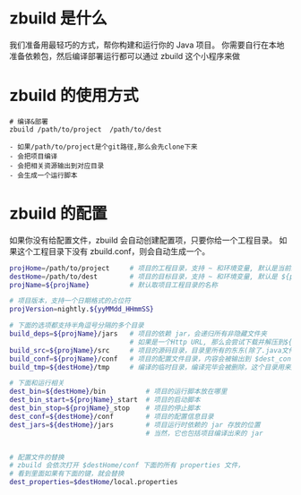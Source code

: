 # zbuild 是什么

我们准备用最轻巧的方式，帮你构建和运行你的 Java 项目。
你需要自行在本地准备依赖包，然后编译部署运行都可以通过 zbuild 这个小程序来做

# zbuild 的使用方式

```
# 编译&部署
zbuild /path/to/project  /path/to/dest

- 如果/path/to/project是个git路径,那么会先clone下来
- 会把项目编译
- 会把相关资源输出到对应目录
- 会生成一个运行脚本
```


# zbuild 的配置

如果你没有给配置文件，zbuild 会自动创建配置项，只要你给一个工程目录。
如果这个工程目录下没有 zbuild.conf，则会自动生成一个。

```sh
projHome=/path/to/project     # 项目的工程目录，支持 ~ 和环境变量, 默认是当前路径
destHome=/path/to/dest        # 项目的目标目录，支持 ~ 和环境变量, 默认是 ${projName}/output
projName=${projName}          # 默认取项目工程目录的名称

# 项目版本，支持一个日期格式的占位符
projVersion=nightly.${yyMMdd_HHmmSS}

# 下面的选项都支持半角逗号分隔的多个目录
build_deps=${projName}/jars   # 项目的依赖 jar，会递归所有非隐藏文件夹
                              # 如果是一个Http URL, 那么会尝试下载并解压到${projName}/jars
build_src=${projName}/src     # 项目的源码目录，目录里所有的东东(除了.java文件)都会被打入 jar
build_conf=${projName}/conf   # 项目的配置文件目录，内容会被输出到 $dest_conf
build_tmp=${destHome}/tmp     # 编译的临时目录，编译完毕会被删除，这个目录用来生成 jar

# 下面和运行相关
dest_bin=${destHome}/bin          # 项目的运行脚本放在哪里
dest_bin_start=${projName}_start  # 项目的启动脚本
dest_bin_stop=${projName}_stop    # 项目的停止脚本
dest_conf=${destHome}/conf        # 项目的配置信息目录
dest_jars=${destHome}/jars        # 项目运行时依赖的 jar 存放的位置
                                  # 当然，它也包括项目编译出来的 jar


# 配置文件的替换
# zbuild 会依次打开 $destHome/conf 下面的所有 properties 文件，
# 看到里面如果有下面的键，就会替换
dest_properties=$destHome/local.properties

```
